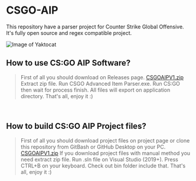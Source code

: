 # CSGO-AIP
This repository have a parser project for Counter Strike Global Offensive. It's fully open source and regex compatible project.

![Image of Yaktocat](https://i.ibb.co/Qf5WfkD/2021-02-09-02-51-50-Window.png)

## How to use CS:GO AIP Software?
> First of all you should download on Releases page. [CSGOAIPV1.zip](https://github.com/Kruziikrel1/CSGO-AIP/releases/tag/v1.0)
> Extract zip file.
> Run CSGO Advanced Item Parser.exe.
> Run CS:GO then wait for process finish.
> All files will export on application directory.
> That's all, enjoy it :)

<br/>

## How to build CS:GO AIP Project files?
> First of all you should download project files on project page or clone this repository from GitBash or GitHub Desktop on your PC. [CSGOAIPV1.zip](http://github.com)
> If you download project files with manual method you need extract zip file.
> Run .sln file on Visual Studio (2019+).
> Press CTRL+B on your keyboard.
> Check out bin folder include that.
> That's all, enjoy it :)
